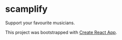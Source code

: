 # scamplify
Support your favourite musicians.

This project was bootstrapped with [Create React App](https://github.com/facebook/create-react-app).
